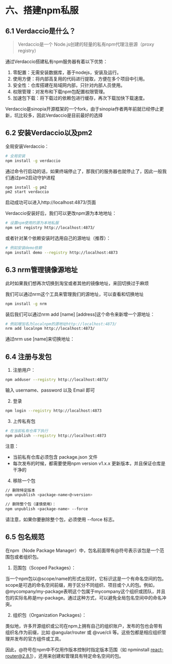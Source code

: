 # 六、搭建npm私服



## 6.1 Verdaccio是什么？

>Verdaccio是一个 Node.js创建的轻量的私有npm代理注册源（proxy registry）

通过Verdaccio搭建私有npm服务器有着以下优势：

1. 零配置：无需安装数据库，基于nodejs，安装及运行。
2. 使用方便：将内部高复用的代码进行提取，方便在多个项目中引用。
3. 安全性：仓库搭建在局域网内部，只针对内部人员使用。
4. 权限管理：对发布和下载npm包配置权限管理。
5. 加速包下载：将下载过的依赖包进行缓存，再次下载加快下载速度。

Verdaccio是sinopia开源框架的一个fork，由于sinopia作者两年前就已经停止更新，坑比较多，因此Verdaccio是目前最好的选择

## 6.2 安装Verdaccio以及pm2


全局安装Verdaccio：

```sh
# 全局安装
npm install -g verdaccio
```

通过命令行启动的话，如果终端停止了，那我们的服务器也就停止了，因此一般我们通过pm2启动守护进程

```sh
npm install -g pm2
pm2 start verdaccio
```

启动成功可以进入http://localhost:4873/页面

Verdaccio安装好后，我们可以更改npm源为本地地址：

```sh
# 设置npm使用的源为本地私服
npm set registry http://localhost:4873/
```

或者针对某个依赖安装时选用自己的源地址（推荐）：

```sh
# 例如安装demo依赖
npm install demo --registry http://localhost:4873
```

## 6.3 nrm管理镜像源地址
此时如果我们想再次切换到淘宝或者其他的镜像地址，来回切换过于麻烦

我们可以通过nrm这个工具来管理我们的源地址，可以查看和切换地址

```sh
npm install -g nrm
```

装后我们可以通过nrm add [name] [address]这个命令来新增一个源地址：

```sh
# 例如增加名为localnpm的源地址http://localhost:4873/
nrm add localnpm http://localhost:4873/
```

通过nrm use [name]来切换地址：

## 6.4 注册与发包
1. 注册用户：

```sh
npm adduser --registry http://localhost:4873/
```

输入 username、password 以及 Email 即可

2. 登录

```sh
npm login --registry http://localhost:4873
```
3. 上传私有包

```sh
# 在当前私有仓库下执行
npm publish --registry http://localhost:4873
```

注意：
- 当前私有仓库必须包含 package.json 文件
- 每次发布的时候，都需要使用npm version v1.x.x 更新版本，并且保证仓库是干净的


4. 移除一个包

```sh
// 删除特定版本
npm unpublish <package-name>@<version>

// 删除整个包（谨慎使用）：
npm unpublish <package-name> --force
```

请注意，如果你要删除整个包，必须使用 --force 标志。

## 6.5 包名规范
在npm（Node Package Manager）中，包名前面带有@符号表示该包是一个范围包或者组织包。

1. 范围包（Scoped Packages）：

当一个npm包以@scope/name的形式出现时，它标识这是一个有命名空间的包。scope是可选的命名空间前缀，用于区分不同组织、项目或个人的包。例如，@mycompany/my-package表明这个包属于mycompany这个组织或团队，并且包的实际名称是my-package。通过这种方式，可以避免全局包名空间中的命名冲突。

2. 组织包（Organization Packages）：

类似地，许多开源组织或公司在npm上拥有自己的组织账户，发布的包也会带有组织名作为前缀，比如 @angular/router 或 @vue/cli 等。这些包都是相应组织管理并发布的官方组件或工具。


因此，@符号在npm中不仅用作版本控制时指定版本范围（如 npminstall react-router@2.8.1），还用来创建和管理具有特定命名空间的包。
